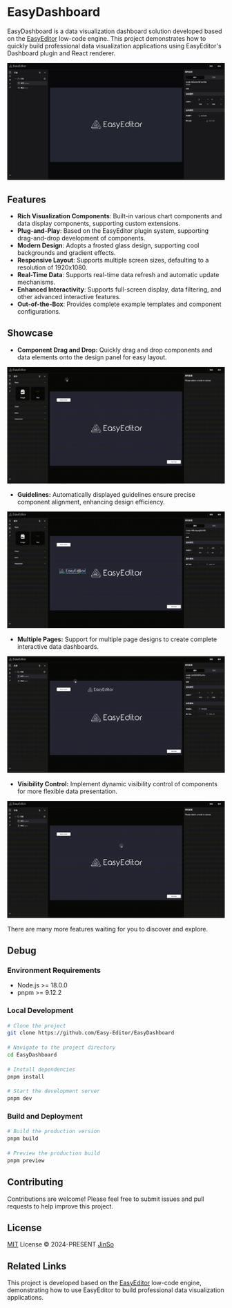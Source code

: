# EasyDashboard

EasyDashboard is a data visualization dashboard solution developed based on the [EasyEditor](https://github.com/Easy-Editor/EasyEditor) low-code engine. This project demonstrates how to quickly build professional data visualization applications using EasyEditor's Dashboard plugin and React renderer.

<div align="center">
  <img src=".github/assets/page.png" width='1000' />
</div>

## Features

- **Rich Visualization Components**: Built-in various chart components and data display components, supporting custom extensions.
- **Plug-and-Play**: Based on the EasyEditor plugin system, supporting drag-and-drop development of components.
- **Modern Design**: Adopts a frosted glass design, supporting cool backgrounds and gradient effects.
- **Responsive Layout**: Supports multiple screen sizes, defaulting to a resolution of 1920x1080.
- **Real-Time Data**: Supports real-time data refresh and automatic update mechanisms.
- **Enhanced Interactivity**: Supports full-screen display, data filtering, and other advanced interactive features.
- **Out-of-the-Box**: Provides complete example templates and component configurations.

## Showcase

- **Component Drag and Drop:** Quickly drag and drop components and data elements onto the design panel for easy layout.

![gif_dnd.gif](.github/assets/gif_dnd.gif)

- **Guidelines:** Automatically displayed guidelines ensure precise component alignment, enhancing design efficiency.

![gif_guideline.gif](.github/assets/gif_guideline.gif)

- **Multiple Pages:** Support for multiple page designs to create complete interactive data dashboards.

![gif_multipage.gif](.github/assets/gif_multipage.gif)

- **Visibility Control:** Implement dynamic visibility control of components for more flexible data presentation.

![gif_js.gif](.github/assets/gif_js.gif)

There are many more features waiting for you to discover and explore.

## Debug

### Environment Requirements

- Node.js >= 18.0.0
- pnpm >= 9.12.2

### Local Development

```bash
# Clone the project
git clone https://github.com/Easy-Editor/EasyDashboard

# Navigate to the project directory
cd EasyDashboard

# Install dependencies
pnpm install

# Start the development server
pnpm dev
```

### Build and Deployment

```bash
# Build the production version
pnpm build

# Preview the production build
pnpm preview
```

## Contributing

Contributions are welcome! Please feel free to submit issues and pull requests to help improve this project.

## License

[MIT](./LICENSE) License &copy; 2024-PRESENT [JinSo](https://github.com/JinSooo)

## Related Links

This project is developed based on the [EasyEditor](https://github.com/Easy-Editor/EasyEditor) low-code engine, demonstrating how to use EasyEditor to build professional data visualization applications.
